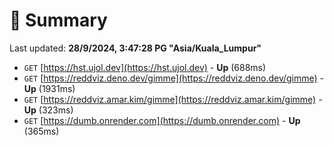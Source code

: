 # 📖 Summary
Last updated: **28/9/2024, 3:47:28 PG "Asia/Kuala_Lumpur"**

- `GET` [https://hst.ujol.dev](https://hst.ujol.dev) - **Up** (688ms)
- `GET` [https://reddviz.deno.dev/gimme](https://reddviz.deno.dev/gimme) - **Up** (1931ms)
- `GET` [https://reddviz.amar.kim/gimme](https://reddviz.amar.kim/gimme) - **Up** (323ms)
- `GET` [https://dumb.onrender.com](https://dumb.onrender.com) - **Up** (365ms)
